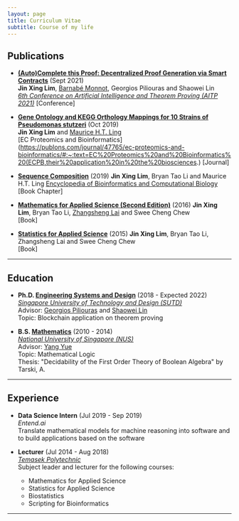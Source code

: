 ```yaml
---
layout: page
title: Curriculum Vitae
subtitle: Course of my life
---
```


## Publications

- [**(Auto)Complete this Proof: Decentralized Proof Generation via Smart Contracts**](http://aitp-conference.org/2021/abstract/paper_7.pdf) (Sept 2021)    
  **Jin Xing Lim**, [Barnabé Monnot](https://barnabemonnot.com/), Georgios Piliouras and Shaowei Lin    
  [*6th Conference on Artificial Intelligence and Theorem Proving (AITP 2021)*](http://aitp-conference.org/2021/) [Conference]
  
- [**Gene Ontology and KEGG Orthology Mappings for 10 Strains of Pseudomonas stutzeri**](https://www.ecronicon.com/ecpb/pdf/ECPB-02-00019.pdf) (Oct 2019)    
  **Jin Xing Lim** and [Maurice H.T. Ling](https://github.com/mauriceling/mauriceling.github.io/wiki)    
  [EC Proteomics and Bioinformatics](https://publons.com/journal/47765/ec-proteomics-and-bioinformatics/#:~:text=EC%20Proteomics%20and%20Bioinformatics%20(ECPB,their%20application%20in%20the%20biosciences.) [Journal]
  
- [**Sequence Composition**](https://www.sciencedirect.com/science/article/pii/B9780128096338204391?via%3Dihub) (2019)
  **Jin Xing Lim**, Bryan Tao Li and Maurice H.T. Ling
  [Encyclopedia of Bioinformatics and Computational Biology](https://www.sciencedirect.com/referencework/9780128114322/encyclopedia-of-bioinformatics-and-computational-biology) [Book Chapter]
  
- [**Mathematics for Applied Science (Second Edition)**](https://catalogue.nlb.gov.sg/cgi-bin/spydus.exe/ENQ/WPAC/BIBENQ/221301757?BRN=203024570&SETLVL=) (2016)
  **Jin Xing Lim**, Bryan Tao Li, [Zhangsheng Lai](https://zunction.github.io/) and Swee Cheng Chew    
  [Book]

- [**Statistics for Applied Science**](https://books.google.com.sg/books/about/Mathematics_for_Applied_Science.html?id=t2agswEACAAJ&redir_esc=y) (2015)
  **Jin Xing Lim**, Bryan Tao Li, Zhangsheng Lai and Swee Cheng Chew    
  [Book]

---

## Education

- **Ph.D. [Engineering Systems and Design](https://esd.sutd.edu.sg/)** (2018 - Expected 2022)    
  [*Singapore University of Technology and Design (SUTD)*](https://sutd.edu.sg/)    
  Advisor: [Georgios Piliouras](https://people.sutd.edu.sg/~georgios/) and [Shaowei Lin](https://shaoweilin.github.io/)    
  Topic: Blockchain application on theorem proving
  
- **B.S. [Mathematics](https://www.math.nus.edu.sg/)** (2010 - 2014)    
  [*National University of Singapore (NUS)*](https://www.nus.edu.sg/)    
  Advisor: [Yang Yue](https://discovery.nus.edu.sg/463-yue-yang)    
  Topic: Mathematical Logic    
  Thesis: "Decidability of the First Order Theory of Boolean Algebra" by Tarski, A.

---

## Experience

- **Data Science Intern** (Jul 2019 - Sep 2019)    
  *Entend.ai*    
  Translate mathematical models for machine reasoning into software and to build applications based on the software

- **Lecturer** (Jul 2014 - Aug 2018)     
  [*Temasek Polytechnic*](https://www.tp.edu.sg/)    
  Subject leader and lecturer for the following courses:
  - Mathematics for Applied Science
  - Statistics for Applied Science 
  - Biostatistics
  - Scripting for Bioinformatics

---
